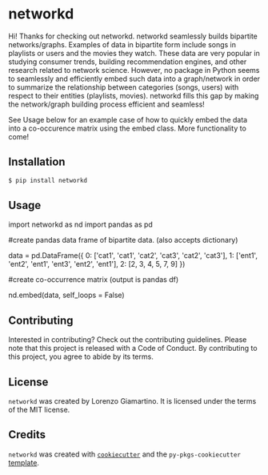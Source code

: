 # networkd

Hi! Thanks for checking out networkd. networkd seamlessly builds bipartite networks/graphs. Examples of data in bipartite form include songs in playlists or users and the movies they watch. These data are very popular in studying consumer trends, building recommendation engines, and other research related to network science. However, no package in Python seems to seamlessly and efficiently embed such data into a graph/network in order to summarize the relationship between categories (songs, users) with respect to their entities (playlists, movies). networkd fills this gap by making the network/graph building process efficient and seamless!

See Usage below for an example case of how to quickly embed the data into a co-occurence matrix using the embed class. More functionality to come! 

## Installation

```bash
$ pip install networkd
```

## Usage

import networkd as nd
import pandas as pd

#create pandas data frame of bipartite data. (also accepts dictionary)

data = pd.DataFrame({
    0: ['cat1', 'cat1', 'cat2', 'cat3', 'cat2', 'cat3'],
    1: ['ent1', 'ent2', 'ent1', 'ent3', 'ent2', 'ent1'],
    2: [2, 3, 4, 5, 7, 9]
}) 

#create co-occurrence matrix (output is pandas df)

nd.embed(data, self_loops = False)

## Contributing

Interested in contributing? Check out the contributing guidelines. Please note that this project is released with a Code of Conduct. By contributing to this project, you agree to abide by its terms.

## License

`networkd` was created by Lorenzo Giamartino. It is licensed under the terms of the MIT license.

## Credits

`networkd` was created with [`cookiecutter`](https://cookiecutter.readthedocs.io/en/latest/) and the `py-pkgs-cookiecutter` [template](https://github.com/py-pkgs/py-pkgs-cookiecutter).
